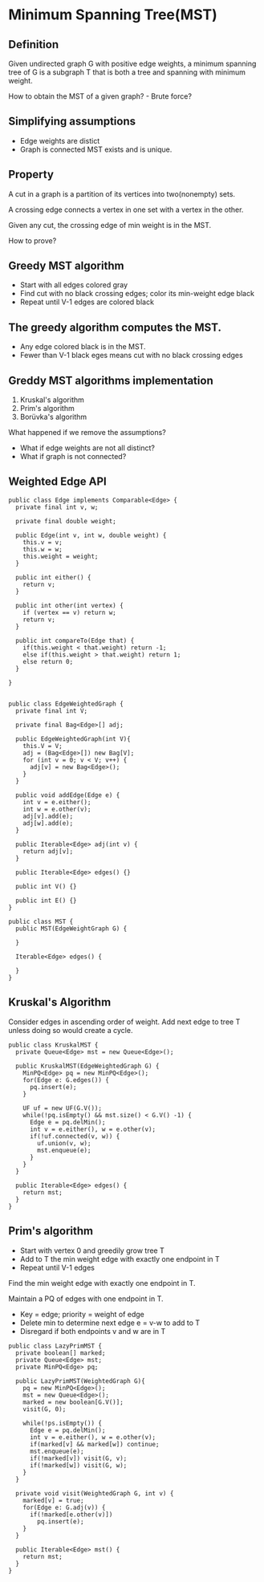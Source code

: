 # Minimum Spanning Tree(MST)

## Definition

Given undirected graph G with positive edge weights, a minimum spanning tree of G is a subgraph T that is both a tree and spanning with minimum weight.

How to obtain the MST of a given graph? - Brute force?

## Simplifying assumptions

+ Edge weights are distict
+ Graph is connected
MST exists and is unique.

## Property

A cut in a graph is a partition of its vertices into two(nonempty) sets.

A crossing edge connects a vertex in one set with a vertex in the other.

Given any cut, the crossing edge of min weight is in the MST.

How to prove?

## Greedy MST algorithm
+ Start with all edges colored gray
+ Find cut with no black crossing edges; color its min-weight edge black
+ Repeat until V-1 edges are colored black

## The greedy algorithm computes the MST.

+ Any edge colored black is in the MST.
+ Fewer than V-1 black eges means cut with no black crossing edges

## Greddy MST algorithms implementation

1. Kruskal's algorithm
2. Prim's algorithm
3. Borüvka's algorithm

What happened if we remove the assumptions?
+ What if edge weights are not all distinct?
+ What if graph is not connected?

## Weighted Edge API

```
public class Edge implements Comparable<Edge> {
  private final int v, w;

  private final double weight;

  public Edge(int v, int w, double weight) {
    this.v = v;
    this.w = w;
    this.weight = weight;
  }

  public int either() {
    return v;
  }

  public int other(int vertex) {
    if (vertex == v) return w;
	return v;
  }

  public int compareTo(Edge that) {
    if(this.weight < that.weight) return -1;
    else if(this.weight > that.weight) return 1;
    else return 0;
  }

}


public class EdgeWeightedGraph {
  private final int V;

  private final Bag<Edge>[] adj;

  public EdgeWeightedGraph(int V){
    this.V = V;
    adj = (Bag<Edge>[]) new Bag[V];
    for (int v = 0; v < V; v++) {
      adj[v] = new Bag<Edge>();
    }
  }

  public void addEdge(Edge e) {
    int v = e.either();
    int w = e.other(v);
    adj[v].add(e);
    adj[w].add(e);
  }

  public Iterable<Edge> adj(int v) {
    return adj[v];
  }

  public Iterable<Edge> edges() {}

  public int V() {}

  public int E() {}
}

public class MST {
  public MST(EdgeWeightGraph G) {

  }

  Iterable<Edge> edges() {

  }
} 
```

## Kruskal's Algorithm
Consider edges in ascending order of weight. Add next edge to tree T unless doing so would create a cycle.

```
public class KruskalMST {
  private Queue<Edge> mst = new Queue<Edge>();

  public KruskalMST(EdgeWeightedGraph G) {
    MinPQ<Edge> pq = new MinPQ<Edge>();
    for(Edge e: G.edges()) {
      pq.insert(e);
    }

    UF uf = new UF(G.V());
    while(!pq.isEmpty() && mst.size() < G.V() -1) {
      Edge e = pq.delMin();
      int v = e.either(), w = e.other(v);
      if(!uf.connected(v, w)) {
        uf.union(v, w);
        mst.enqueue(e);
      }
    }
  }

  public Iterable<Edge> edges() {
    return mst;
  }
}
```

## Prim's algorithm
+ Start with vertex 0 and greedily grow tree T
+ Add to T the min weight edge with exactly one endpoint in T
+ Repeat until V-1 edges

Find the min weight edge with exactly one endpoint in T.

Maintain a PQ of edges with one endpoint in T.
+ Key = edge; priority = weight of edge
+ Delete min to determine next edge e = v-w to add to T
+ Disregard if both endpoints v and w are in T

```
public class LazyPrimMST {
  private boolean[] marked;
  private Queue<Edge> mst;
  private MinPQ<Edge> pq;

  public LazyPrimMST(WeightedGraph G){
    pq = new MinPQ<Edge>();
    mst = new Queue<Edge>();
    marked = new boolean[G.V()];
    visit(G, 0);
    
    while(!ps.isEmpty()) {
      Edge e = pq.delMin();
      int v = e.either(), w = e.other(v);
      if(marked[v] && marked[w]) continue;
      mst.enqueue(e);
      if(!marked[v]) visit(G, v);
      if(!marked[w]) visit(G, w);
    }
  }

  private void visit(WeightedGraph G, int v) {
    marked[v] = true;
    for(Edge e: G.adj(v)) {
      if(!marked[e.other(v)])
        pq.insert(e);
    }
  }

  public Iterable<Edge> mst() {
    return mst;
  }
}
```
